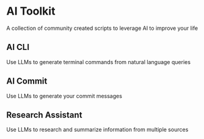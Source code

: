 # AI Toolkit

A collection of community created scripts to leverage AI to improve your life

## AI CLI

Use LLMs to generate terminal commands from natural language queries

## AI Commit

Use LLMs to generate your commit messages

## Research Assistant

Use LLMs to research and summarize information from multiple sources
